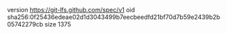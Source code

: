 version https://git-lfs.github.com/spec/v1
oid sha256:0f25436edeae02d1d3043499b7eecbeedfd21bf70d7b59e2439b2b05742279cb
size 1375
